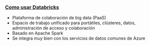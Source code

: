 ### [Como usar Databricks](https://youtu.be/JUQXx0R0RfE?list=PLGjZwEtPN7j-Q59JYso3L4_yoCjj2syrM&t=366)
-   Plataforma de colaboración de big data (PaaS)
-   Espacio de trabajo unificado para portátiles, clústeres, datos, administración de acceso y colaboración
-   Basado en Apache Spark
-   Se integra muy bien con los servicios de datos comunes de Azure